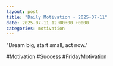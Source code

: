 ```yaml
---
layout: post
title: "Daily Motivation - 2025-07-11"
date: 2025-07-11 12:00:00 +0000
categories: motivation
---
```


"Dream big, start small, act now."

#Motivation #Success #FridayMotivation
